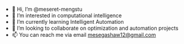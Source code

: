 - 👋 Hi, I’m @meseret-mengstu
- 👀 I’m interested in computational intelligence 
- 🌱 I’m currently learning Intelligent Automation 
- 💞️ I’m looking to collaborate on optimization and automation projects
- 📫 You can reach me via email mesegashaw12@gmail.com 

<!---
meseret-mengstu/meseret-mengstu is a ✨ special ✨ repository because its `README.md` (this file) appears on your GitHub profile.
You can click the Preview link to take a look at your changes.
--->
